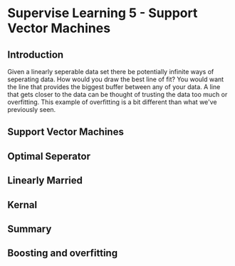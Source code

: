 # Supervise Learning 5 - Support Vector Machines

## Introduction

Given a linearly seperable data set there be potentially infinite ways of seperating data. How would you draw the best line of fit? You would want the line that provides the biggest buffer between any of your data. A line that gets closer to the data can be thought of trusting the data too much or overfitting. This example of overfitting is a bit different than what we've previously seen. 

## Support Vector Machines



## Optimal Seperator



## Linearly Married



## Kernal



## Summary



## Boosting and overfitting


